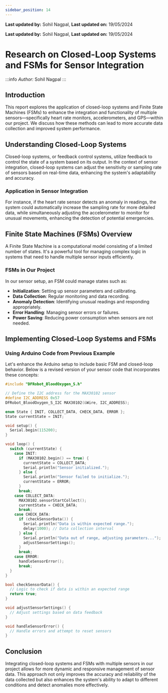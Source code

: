 ```yaml
---
sidebar_position: 14
---
```


**Last updated by:** Sohil Nagpal, **Last updated on:** 19/05/2024


**Last updated by:** Sohil Nagpal, **Last updated on:** 19/05/2024

# Research on Closed-Loop Systems and FSMs for Sensor Integration

:::info
*Author:* Sohil Nagpal
:::

## Introduction

This report explores the application of closed-loop systems and Finite State Machines (FSMs) to enhance the integration and functionality of multiple sensors—specifically heart rate monitors, accelerometers, and GPS—within our project. We discuss how these methods can lead to more accurate data collection and improved system performance.

## Understanding Closed-Loop Systems

Closed-loop systems, or feedback control systems, utilize feedback to control the state of a system based on its output. In the context of sensor integration, closed-loop systems can adjust the sensitivity or sampling rate of sensors based on real-time data, enhancing the system's adaptability and accuracy.

### Application in Sensor Integration

For instance, if the heart rate sensor detects an anomaly in readings, the system could automatically increase the sampling rate for more detailed data, while simultaneously adjusting the accelerometer to monitor for unusual movements, enhancing the detection of potential emergencies.

## Finite State Machines (FSMs) Overview

A Finite State Machine is a computational model consisting of a limited number of states. It's a powerful tool for managing complex logic in systems that need to handle multiple sensor inputs efficiently.

### FSMs in Our Project

In our sensor setup, an FSM could manage states such as:
- **Initialization**: Setting up sensor parameters and calibrating.
- **Data Collection**: Regular monitoring and data recording.
- **Anomaly Detection**: Identifying unusual readings and responding appropriately.
- **Error Handling**: Managing sensor errors or failures.
- **Power Saving**: Reducing power consumption when sensors are not needed.

## Implementing Closed-Loop Systems and FSMs

### Using Arduino Code from Previous Example

Let's enhance the Arduino setup to include basic FSM and closed-loop behavior. Below is a revised version of your sensor code that incorporates these concepts:

```cpp
#include "DFRobot_BloodOxygen_S.h"

// Define the I2C address for the MAX30102 sensor
#define I2C_ADDRESS 0x57
DFRobot_BloodOxygen_S_I2C MAX30102(&Wire, I2C_ADDRESS);

enum State { INIT, COLLECT_DATA, CHECK_DATA, ERROR };
State currentState = INIT;

void setup() {
  Serial.begin(115200);
}

void loop() {
  switch (currentState) {
    case INIT:
      if (MAX30102.begin() == true) {
        currentState = COLLECT_DATA;
        Serial.println("Sensor initialized.");
      } else {
        Serial.println("Sensor failed to initialize.");
        currentState = ERROR;
      }
      break;
    case COLLECT_DATA:
      MAX30102.sensorStartCollect();
      currentState = CHECK_DATA;
      break;
    case CHECK_DATA:
      if (checkSensorData()) {
        Serial.println("Data is within expected range.");
        delay(1000); // Data collection interval
      } else {
        Serial.println("Data out of range, adjusting parameters...");
        adjustSensorSettings();
      }
      break;
    case ERROR:
      handleSensorError();
      break;
  }
}

bool checkSensorData() {
  // Logic to check if data is within an expected range
  return true;
}

void adjustSensorSettings() {
  // Adjust settings based on data feedback
}

void handleSensorError() {
  // Handle errors and attempt to reset sensors
}
```

## Conclusion

Integrating closed-loop systems and FSMs with multiple sensors in our project allows for more dynamic and responsive management of sensor data. This approach not only improves the accuracy and reliability of the data collected but also enhances the system's ability to adapt to different conditions and detect anomalies more effectively.
